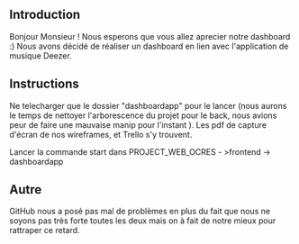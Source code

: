 
## Introduction

Bonjour Monsieur ! 
Nous esperons que vous allez aprecier notre dashboard :) 
Nous avons décidé de réaliser un dashboard en lien avec l'application de musique Deezer.



## Instructions

Ne telecharger que le dossier "dashboardapp" pour le lancer (nous aurons le temps de nettoyer l'arborescence du projet pour le back, nous avions peur de faire une mauvaise manip pour l'instant ). Les pdf de capture d'écran de nos wireframes, et Trello s'y trouvent. 



Lancer la commande start dans PROJECT_WEB_OCRES - >frontend -> dashboardapp



## Autre

GitHub nous a posé pas mal de problèmes en plus du fait que nous ne soyons pas très forte toutes les deux mais on à fait de notre mieux pour rattraper ce retard.
